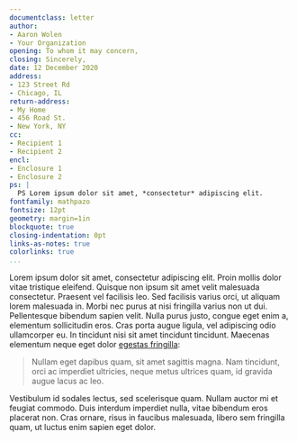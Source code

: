 ```yaml
---
documentclass: letter
author:
- Aaron Wolen
- Your Organization
opening: To whom it may concern,
closing: Sincerely,
date: 12 December 2020
address: 
- 123 Street Rd
- Chicago, IL
return-address: 
- My Home
- 456 Road St.
- New York, NY
cc:
- Recipient 1
- Recipient 2
encl:
- Enclosure 1
- Enclosure 2
ps: |
  PS Lorem ipsum dolor sit amet, *consectetur* adipiscing elit.
fontfamily: mathpazo
fontsize: 12pt
geometry: margin=1in
blockquote: true
closing-indentation: 0pt
links-as-notes: true
colorlinks: true
...
```


Lorem ipsum dolor sit amet, consectetur adipiscing elit. Proin mollis dolor vitae tristique eleifend. Quisque non ipsum sit amet velit malesuada consectetur. Praesent vel facilisis leo. Sed facilisis varius orci, ut aliquam lorem malesuada in. Morbi nec purus at nisi fringilla varius non ut dui. Pellentesque bibendum sapien velit. Nulla purus justo, congue eget enim a, elementum sollicitudin eros. Cras porta augue ligula, vel adipiscing odio ullamcorper eu. In tincidunt nisi sit amet tincidunt tincidunt. Maecenas elementum neque eget dolor [egestas fringilla](http://example.com):

> Nullam eget dapibus quam, sit amet sagittis magna. Nam tincidunt, orci ac imperdiet ultricies, neque metus ultrices quam, id gravida augue lacus ac leo. 

Vestibulum id sodales lectus, sed scelerisque quam. Nullam auctor mi et feugiat commodo. Duis interdum imperdiet nulla, vitae bibendum eros placerat non. Cras ornare, risus in faucibus malesuada, libero sem fringilla quam, ut luctus enim sapien eget dolor.
